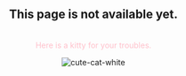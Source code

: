 <!-- This markdown file is rendered using the Docsify - 'https://docsify-this.net' -->
<br>
<br>
<br>
<div align="center"><h2>This page is not available yet.</h2><br>
<span style="color:pink;"> Here is a kitty for your troubles.</span>
</div>

<div align="center">
  
![cute-cat-white](https://github.com/cattelia/cattelia.github.io/assets/16729225/324cfaa2-154e-4d38-93c0-444d9aa5e8bc)
  
</div>
